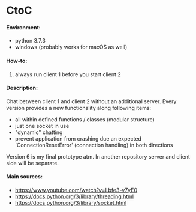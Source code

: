 # CtoC

#### Environment:
- python 3.7.3
- windows (probably works for macOS as well)


#### How-to:
1. always run client 1 before you start client 2


#### Description:
Chat between client 1 and client 2 without an additional server.
Every version provides a new functionality along following items:
- all within defined functions / classes (modular structure)
- just one socket in use
- "dynamic" chatting
- prevent application from crashing due an expected 'ConnectionResetError' (connection handling) in both directions

Version 6 is my final prototype atm. In another repository server and client side will be separate.

#### Main sources:
- https://www.youtube.com/watch?v=Lbfe3-v7yE0
- https://docs.python.org/3/library/threading.html
- https://docs.python.org/3/library/socket.html
